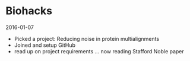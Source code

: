 # Biohacks
2016-01-07
* Picked a project: Reducing noise in protein multialignments
* Joined and setup GitHub
* read up on project requirements
... now reading Stafford Noble paper
